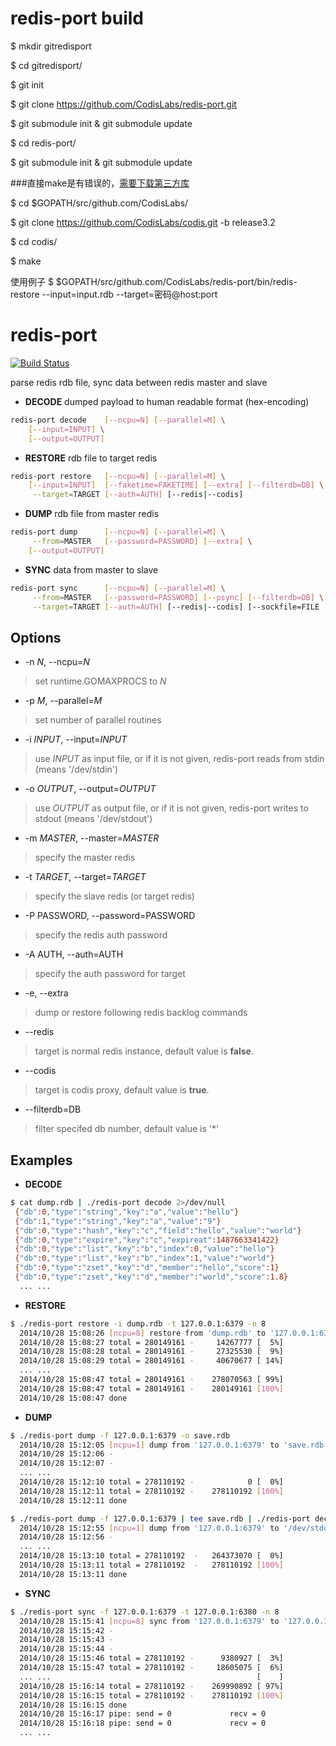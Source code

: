 
redis-port build
===========
$ mkdir gitredisport

$ cd gitredisport/

$ git init

$ git clone https://github.com/CodisLabs/redis-port.git

$ git submodule init & git submodule update

$ cd redis-port/

$ git submodule init & git submodule update

###直接make是有错误的，[需要下载第三方库](https://github.com/CodisLabs/codis/blob/release3.2/doc/tutorial_zh.md)

$ cd $GOPATH/src/github.com/CodisLabs/

$ git clone https://github.com/CodisLabs/codis.git -b release3.2

$ cd codis/

$ make

使用例子
$ $GOPATH/src/github.com/CodisLabs/redis-port/bin/redis-restore --input=input.rdb --target=密码@host:port


redis-port
===========

[![Build Status](https://travis-ci.org/CodisLabs/redis-port.svg)](https://travis-ci.org/CodisLabs/redis-port)

parse redis rdb file, sync data between redis master and slave

* **DECODE** dumped payload to human readable format (hex-encoding)

```sh
redis-port decode    [--ncpu=N] [--parallel=M] \
    [--input=INPUT] \
    [--output=OUTPUT]
```

* **RESTORE** rdb file to target redis

```sh
redis-port restore   [--ncpu=N] [--parallel=M] \
    [--input=INPUT]  [--faketime=FAKETIME] [--extra] [--filterdb=DB] \
     --target=TARGET [--auth=AUTH] [--redis|--codis]
```

* **DUMP** rdb file from master redis

```sh
redis-port dump      [--ncpu=N] [--parallel=M] \
     --from=MASTER   [--password=PASSWORD] [--extra] \
    [--output=OUTPUT]
```

* **SYNC** data from master to slave

```sh
redis-port sync      [--ncpu=N] [--parallel=M] \
     --from=MASTER   [--password=PASSWORD] [--psync] [--filterdb=DB] \
     --target=TARGET [--auth=AUTH] [--redis|--codis] [--sockfile=FILE [--filesize=SIZE]]
```

Options
-------
+ -n _N_, --ncpu=_N_

> set runtime.GOMAXPROCS to _N_

+ -p _M_, --parallel=_M_

> set number of parallel routines

+ -i _INPUT_, --input=_INPUT_

> use _INPUT_ as input file, or if it is not given, redis-port reads from stdin (means '/dev/stdin')

+ -o _OUTPUT_, --output=_OUTPUT_

> use _OUTPUT_ as output file, or if it is not given, redis-port writes to stdout (means '/dev/stdout')

+ -m _MASTER_, --master=_MASTER_

> specify the master redis

+ -t _TARGET_, --target=_TARGET_

> specify the slave redis (or target redis)

+ -P PASSWORD, --password=PASSWORD

> specify the redis auth password

+ -A AUTH, --auth=AUTH

> specify the auth password for target

+ -e, --extra

> dump or restore following redis backlog commands

+ --redis

> target is normal redis instance, default value is **false**.

+ --codis

> target is codis proxy, default value is **true**.

+ --filterdb=DB

> filter specifed db number, default value is '*'

Examples
-------

* **DECODE**

```sh
$ cat dump.rdb | ./redis-port decode 2>/dev/null
 {"db":0,"type":"string","key":"a","value":"hello"}
 {"db":1,"type":"string","key":"a","value":"9"}
 {"db":0,"type":"hash","key":"c","field":"hello","value":"world"}
 {"db":0,"type":"expire","key":"c","expireat":1487663341422}
 {"db":0,"type":"list","key":"b","index":0,"value":"hello"}
 {"db":0,"type":"list","key":"b","index":1,"value":"world"}
 {"db":0,"type":"zset","key":"d","member":"hello","score":1}
 {"db":0,"type":"zset","key":"d","member":"world","score":1.8}
  ... ...
```

* **RESTORE**

```sh
$ ./redis-port restore -i dump.rdb -t 127.0.0.1:6379 -n 8
  2014/10/28 15:08:26 [ncpu=8] restore from 'dump.rdb' to '127.0.0.1:6379'
  2014/10/28 15:08:27 total = 280149161 -     14267777 [  5%]
  2014/10/28 15:08:28 total = 280149161 -     27325530 [  9%]
  2014/10/28 15:08:29 total = 280149161 -     40670677 [ 14%]
  ... ...                                                    
  2014/10/28 15:08:47 total = 280149161 -    278070563 [ 99%]
  2014/10/28 15:08:47 total = 280149161 -    280149161 [100%]
  2014/10/28 15:08:47 done
```

* **DUMP**

```sh
$ ./redis-port dump -f 127.0.0.1:6379 -o save.rdb
  2014/10/28 15:12:05 [ncpu=1] dump from '127.0.0.1:6379' to 'save.rdb'
  2014/10/28 15:12:06 -
  2014/10/28 15:12:07 -
  ... ...
  2014/10/28 15:12:10 total = 278110192 -            0 [  0%]
  2014/10/28 15:12:11 total = 278110192 -    278110192 [100%]
  2014/10/28 15:12:11 done

$ ./redis-port dump -f 127.0.0.1:6379 | tee save.rdb | ./redis-port decode -o save.log -n 8 2>/dev/null
  2014/10/28 15:12:55 [ncpu=1] dump from '127.0.0.1:6379' to '/dev/stdout'
  2014/10/28 15:12:56 -
  ... ...
  2014/10/28 15:13:10 total = 278110192  -   264373070 [  0%]
  2014/10/28 15:13:11 total = 278110192  -   278110192 [100%]
  2014/10/28 15:13:11 done
```

* **SYNC**

```sh
$ ./redis-port sync -f 127.0.0.1:6379 -t 127.0.0.1:6380 -n 8
  2014/10/28 15:15:41 [ncpu=8] sync from '127.0.0.1:6379' to '127.0.0.1:6380'
  2014/10/28 15:15:42 -
  2014/10/28 15:15:43 -
  2014/10/28 15:15:44 -
  2014/10/28 15:15:46 total = 278110192 -      9380927 [  3%]
  2014/10/28 15:15:47 total = 278110192 -     18605075 [  6%]
  ... ...                                              [    ]
  2014/10/28 15:16:14 total = 278110192 -    269990892 [ 97%]
  2014/10/28 15:16:15 total = 278110192 -    278110192 [100%]
  2014/10/28 15:16:15 done
  2014/10/28 15:16:17 pipe: send = 0             recv = 0
  2014/10/28 15:16:18 pipe: send = 0             recv = 0
  ... ...
```
